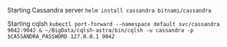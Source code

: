 Starting Cassandra server
`helm install cassandra bitnami/cassandra`

Starting cqlsh
`kubectl port-forward --namespace default svc/cassandra 9042:9042 & ~/BigData/cqlsh-astra/bin/cqlsh -u cassandra -p $CASSANDRA_PASSWORD 127.0.0.1 9042`
